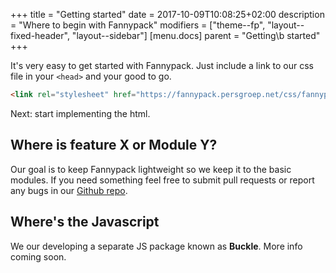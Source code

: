 +++
title = "Getting started"
date = 2017-10-09T10:08:25+02:00
description = "Where to begin with Fannypack"
modifiers = ["theme--fp", "layout--fixed-header", "layout--sidebar"]
[menu.docs]
parent = "Getting\b started"
+++


It's very easy to get started with Fannypack. Just include a link to our css file in your `<head>` and your good to go.

```html
<link rel="stylesheet" href="https://fannypack.persgroep.net/css/fannypack.css" />
```

Next: start implementing the html.

## Where is feature X or Module Y?

Our goal is to keep Fannypack lightweight so we keep it to the basic modules.
If you need something feel free to submit pull requests or report any bugs in our [Github repo](https://github.com/depersgroep/fannypack).

## Where's the Javascript

We our developing a separate JS package known as **Buckle**. More info coming soon.
